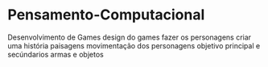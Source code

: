 # Pensamento-Computacional
Desenvolvimento de Games
design do games
fazer os personagens
criar uma história
paisagens
movimentação dos personagens
objetivo principal e secúndarios
armas e objetos

